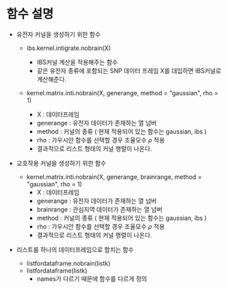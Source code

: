 # 함수 설명
- 유전자 커널을 생성하기 위한 함수
  - ibs.kernel.intigrate.nobrain(X)
    - IBS커널 계산을 적용해주는 함수
    - 같은 유전자 종류에 포함되는 SNP 데이터 프레임 X를 대입하면 IBS커널로 계산해준다.

  - kernel.matrix.inti.nobrain(X, generange, method = "gaussian", rho = 1)
    - X : 데이터프레임
    - generange : 유전자 데이터가 존재하는 열 넘버
    - method : 커널의 종류 ( 현재 적용되어 있는 함수는 gaussian, ibs )
    - rho : 가우시안 함수를 선택할 경우 조율모수 $\rho$ 적용
    - 결과적으로 리스트 형태의 커널 행렬이 나온다.

- 교호작용 커널을 생성하기 위한 함수
  - kernel.matrix.inti.nobrain(X, generange, brainrange, method = "gaussian", rho = 1)
    - X : 데이터프레임
    - generange : 유전자 데이터가 존재하는 열 넘버
    - brainrange : 관심지역 데이터가 존재하는 열 넘버
    - method : 커널의 종류 ( 현재 적용되어 있는 함수는 gaussian, ibs )
    - rho : 가우시안 함수를 선택할 경우 조율모수 $\rho$ 적용
    - 결과적으로 리스트 형태의 커널 행렬이 나온다.

- 리스트를 하나의 데이터프레임으로 합치는 함수
  - listfordataframe.nobrain(listk)
  - listfordataframe(listk)
    - names가 다르기 때문에 함수를 다르게 정의


